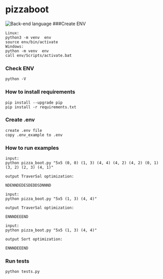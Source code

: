 # pizzaboot
![Back-end language](https://img.shields.io/badge/python-3.7.0-yellow)
###Create ENV
```
Linux:
python3 -m venv  env
source env/bin/activate
Windows:
python -m venv  env
call env/Scripts/activate.bat

```
### Check ENV
```
python -V
```
### How to install requirements
```
pip install --upgrade pip
pip install -r requirements.txt
```
### Create .env 
```
create .env file 
copy .env_example to .env
```

### How to run examples
```
input:  
python pizza_boot.py "5x5 (0, 0) (1, 3) (4, 4) (4, 2) (4, 2) (0, 1) (3, 2) (2, 3) (4, 1)"

output TraverSal optimization:

NDENNDEDESDEDDSDNNND
```

```
input:  
python pizza_boot.py "5x5 (1, 3) (4, 4)"

output TraverSal optimization:

ENNNDEEEND
```
```
input:  
python pizza_boot.py "5x5 (1, 3) (4, 4)"

output Sort optimization:

ENNNDEEEND
```
### Run tests
```
python tests.py
```